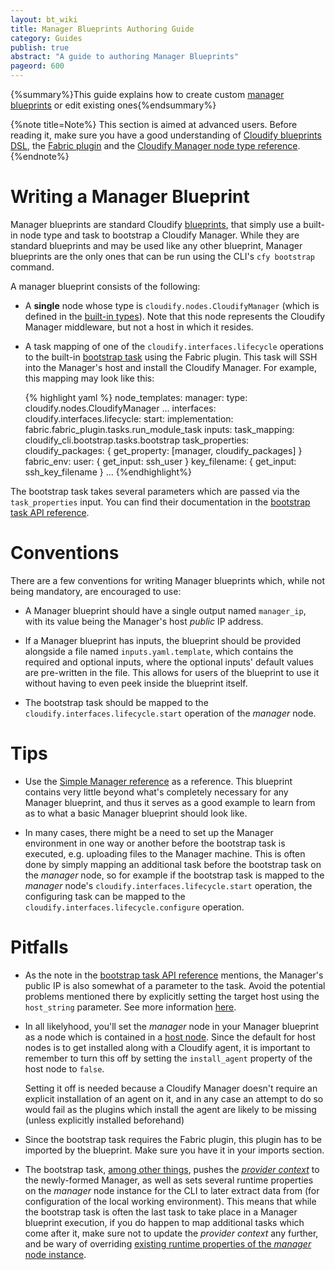 ```yaml
---
layout: bt_wiki
title: Manager Blueprints Authoring Guide
category: Guides
publish: true
abstract: "A guide to authoring Manager Blueprints"
pageord: 600
---
```


{%summary%}This guide explains how to create custom [manager blueprints](reference-terminology.html#manager-blueprints) or edit existing ones{%endsummary%}


{%note title=Note%}
This section is aimed at advanced users. Before reading it, make sure you have a good understanding of [Cloudify blueprints DSL](guide-blueprint.html), the [Fabric plugin](plugin-fabric.html) and the [Cloudify Manager node type reference](reference-types.html).
{%endnote%}


# Writing a Manager Blueprint

Manager blueprints are standard Cloudify [blueprints](reference-terminology.html#blueprint), that simply use a built-in node type and task to bootstrap a Cloudify Manager. While they are standard blueprints and may be used like any other blueprint, Manager blueprints are the only ones that can be run using the CLI's `cfy bootstrap` command.

A manager blueprint consists of the following:

* A **single** node whose type is `cloudify.nodes.CloudifyManager` (which is defined in the [built-in types](reference-types.html#cloudifymanager-type)). Note that this node represents the Cloudify Manager middleware, but not a host in which it resides.

* A task mapping of one of the `cloudify.interfaces.lifecycle` operations to the built-in [bootstrap task](reference-bootstrap-task.html) using the Fabric plugin. This task will SSH into the Manager's host and install the Cloudify Manager.
  For example, this mapping may look like this:

  {% highlight yaml %}
  node_templates:
    manager:
      type: cloudify.nodes.CloudifyManager
      ...
      interfaces:
        cloudify.interfaces.lifecycle:
          start:
            implementation: fabric.fabric_plugin.tasks.run_module_task
            inputs:
              task_mapping: cloudify_cli.bootstrap.tasks.bootstrap
              task_properties:
                cloudify_packages: { get_property: [manager, cloudify_packages] }
              fabric_env:
                user: { get_input: ssh_user }
                key_filename: { get_input: ssh_key_filename }
      ...
  {%endhighlight%}


The bootstrap task takes several parameters which are passed via the `task_properties` input. You can find their documentation in the [bootstrap task API reference](reference-bootstrap-task.html#api).



# Conventions

There are a few conventions for writing Manager blueprints which, while not being mandatory, are encouraged to use:

* A Manager blueprint should have a single output named `manager_ip`, with its value being the Manager's host *public* IP address.

* If a Manager blueprint has inputs, the blueprint should be provided alongside a file named `inputs.yaml.template`, which contains the required and optional inputs, where the optional inputs' default values are pre-written in the file. This allows for users of the blueprint to use it without having to even peek inside the blueprint itself.

* The bootstrap task should be mapped to the `cloudify.interfaces.lifecycle.start` operation of the *manager* node.



# Tips

* Use the [Simple Manager reference](reference-simple-manager.html) as a reference. This blueprint contains very little beyond what's completely necessary for any Manager blueprint, and thus it serves as a good example to learn from as to what a basic Manager blueprint should look like.

* In many cases, there might be a need to set up the Manager environment in one way or another before the bootstrap task is executed, e.g. uploading files to the Manager machine. This is often done by simply mapping an additional task before the bootstrap task on the *manager* node, so for example if the bootstrap task is mapped to the *manager* node's `cloudify.interfaces.lifecycle.start` operation, the configuring task can be mapped to the `cloudify.interfaces.lifecycle.configure` operation.



# Pitfalls

* As the note in the [bootstrap task API reference](reference-bootstrap-task.html#api) mentions, the Manager's public IP is also somewhat of a parameter to the task. Avoid the potential problems mentioned there by explicitly setting the target host using the `host_string` parameter. See more information [here](plugin-fabric.html#ssh-configuration).

* In all likelyhood, you'll set the *manager* node in your Manager blueprint as a node which is contained in a [host node](reference-terminology.html#host-node). Since the default for host nodes is to get installed along with a Cloudify agent, it is important to remember to turn this off by setting the `install_agent` property of the host node to `false`.

  Setting it off is needed because a Cloudify Manager doesn't require an explicit installation of an agent on it, and in any case an attempt to do so would fail as the plugins which install the agent are likely to be missing (unless explicitly installed beforehand)

* Since the bootstrap task requires the Fabric plugin, this plugin has to be imported by the blueprint. Make sure you have it in your imports section.

* The bootstrap task, [among other things](reference-bootstrap-task.html#overview), pushes the [*provider context*](reference-terminology.html#provider-context) to the newly-formed Manager, as well as sets several runtime properties on the *manager* node instance for the CLI to later extract data from (for configuration of the local working environment). This means that while the bootstrap task is often the last task to take place in a Manager blueprint execution, if you do happen to map additional tasks which come after it, make sure not to update the *provider context* any further, and be wary of overriding [existing runtime properties of the *manager* node instance](reference-bootstrap-task.html#internals).
